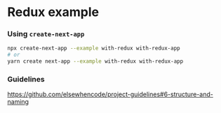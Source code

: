 
# Redux example
### Using `create-next-app`
```bash
npx create-next-app --example with-redux with-redux-app
# or
yarn create next-app --example with-redux with-redux-app
```


### Guidelines
https://github.com/elsewhencode/project-guidelines#6-structure-and-naming